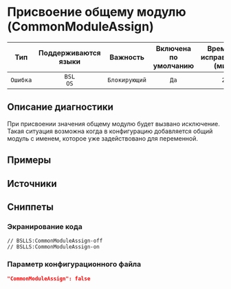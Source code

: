 # Присвоение общему модулю (CommonModuleAssign)

| Тип | Поддерживаются<br/>языки | Важность | Включена<br/>по умолчанию | Время на<br/>исправление (мин) | Тэги |
| :-: | :-: | :-: | :-: | :-: | :-: |
| `Ошибка` | `BSL`<br/>`OS` | `Блокирующий` | `Да` | `2` | `error` |

<!-- Блоки выше заполняются автоматически, не трогать -->
## Описание диагностики
<!-- Описание диагностики заполняется вручную. Необходимо понятным языком описать смысл и схему работу -->

При присвоении значения общему модулю будет вызвано исключение. 
Такая ситуация возможна когда в конфигурацию добавляется общий модуль с 
именем, которое уже задействовано для переменной. 

## Примеры
<!-- В данном разделе приводятся примеры, на которые диагностика срабатывает, а также можно привести пример, как можно исправить ситуацию -->

## Источники
<!-- Необходимо указывать ссылки на все источники, из которых почерпнута информация для создания диагностики -->


## Сниппеты

<!-- Блоки ниже заполняются автоматически, не трогать -->
### Экранирование кода

```bsl
// BSLLS:CommonModuleAssign-off
// BSLLS:CommonModuleAssign-on
```

### Параметр конфигурационного файла

```json
"CommonModuleAssign": false
```
